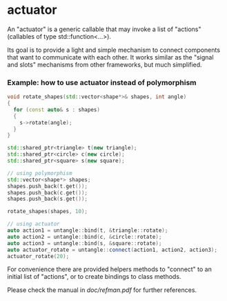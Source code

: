 # actuator

An "actuator" is a generic callable that may invoke a list of "actions"(callables of type std::function<...>).

Its goal is to provide a light and simple mechanism to connect components that want to communicate with each other. It works similar as the "signal and slots" mechanisms from other frameworks, but much simplified.

### Example: how to use actuator instead of polymorphism

```cpp
void rotate_shapes(std::vector<shape*>& shapes, int angle)
{
  for (const auto& s : shapes)
  {
    s->rotate(angle);
  }
}

std::shared_ptr<triangle> t(new triangle);
std::shared_ptr<circle> c(new circle);
std::shared_ptr<square> s(new square);

// using polymorphism
std::vector<shape*> shapes;
shapes.push_back(t.get());
shapes.push_back(c.get());
shapes.push_back(s.get());

rotate_shapes(shapes, 10);

// using actuator
auto action1 = untangle::bind(t, &triangle::rotate);
auto action2 = untangle::bind(c, &circle::rotate);
auto action3 = untangle::bind(s, &square::rotate);
auto actuator_rotate = untangle::connect(action1, action2, action3);
actuator_rotate(20);
```

For convenience there are provided helpers methods to "connect" to an initial list of "actions", or to create bindings to class methods.

Please check the manual in _doc/refman.pdf_ for further references.